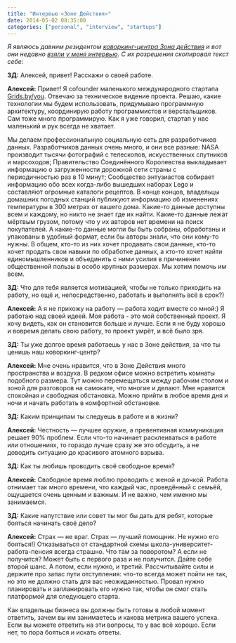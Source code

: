```yaml
---
title: "Интервью «Зоне Действия»"
date: 2014-05-02 08:35:00
categories: ["personal", "interview", "startups"]
---
```


*Я являюсь давним резидентом [коворкинг-центра Зона действия](http://zonaspace.ru/) и вот они недавно [взяли у меня интервью](https://vk.com/wall-34543568_6460). С их разрешения скопировал текст себе:*

**ЗД:** Алексей, привет! Расскажи о своей работе.

**Алексей:** Привет! Я cofounder маленького международного стартапа [Grids.by/you](https://www.grids.by/). Отвечаю за техническое видение проекта. Решаю, какие технологии мы будем использовать, придумываю программную архитектуру, координирую работу программистов и верстальщиков. Сам тоже много программирую. Как я уже говорил, стартап у нас маленький и рук всегда не хватает.

Мы делаем профессиональную социальную сеть для разработчиков данных. Разработчиков данных очень много, и они все разные: NASA производит тысячи фотографий с телескопов, искусственных спутников и марсоходов; Правительство Соединённого Королевства выкладывает информацию о загруженности дорожной сети страны с периодичностью раз в 10 минут; Сообщество энтузиастов собирает информацию обо всех когда-либо вышедших наборах Lego и составляют огромные каталоги рецептов. В конце концов, владельцы домашних погодных станций публикуют информацию об изменениях температуры в 300 метрах от вашего дома. Какие-то данные доступны всем и каждому, но никто не знает где их найти. Какие-то данные лежат мёртвым грузом, потому что у их авторов нет времени на поиск покупателей. А какие-то данные могли бы быть собраны, обработаны и упакованы в удобный формат, если бы авторы знали, что они кому-то нужны. В общем, кто-то из них хочет продавать свои данные, кто-то хочет продать свои навыки по обработке данных, а кто-то хочет найти единомышленников и объединить с ними усилия в причинении общественной пользы в особо крупных размерах. Мы хотим помочь им всем.

**ЗД:** Что для тебя является мотивацией, чтобы не только приходить на работу, но ещё и, непосредственно, работать и выполнять всё в срок?)

**Алексей:** А я не прихожу на работу — работа ходит вместе со мной:) Я работаю над своей идеей. Моя работа - это мой собственный проект. Я хочу видеть, как он становится больше и лучше. Если я не буду хорошо и вовремя делать свою работу, то проект умрёт, и всё было зря.

**ЗД:** Ты уже долгое время работаешь у нас в Зоне действия, за что ты ценишь наш коворкинг-центр?

**Алексей:** Мне очень нравится, что в Зоне Действия много пространства и воздуха. В редком офисе можно встретить комнаты подобного размера. Тут можно перемещаться между рабочим столом и зоной для разговоров на самокате, что многие и делают. Мне нравится спокойная и свободная обстановка. Можно прийти в любое время дня и ночи и начать работать в комфортной обстановке.

**ЗД:** Каким принципам ты следуешь в работе и в жизни?

**Алексей:** Честность — лучшее оружие, а превентивная коммуникация решает 90% проблем. Если что-то начинает расклеиваться в работе или отношениях, то гораздо лучше сразу же это обсудить, а не доводить ситуацию до красивого атомного взрыва.

**ЗД:** Как ты любишь проводить своё свободное время?

**Алексей:** Свободное время люблю проводить с женой и дочкой. Работа отнимает так много времени, что каждый час, проведённый с семьёй, ощущается очень ценным и важным. И не важно, чем именно мы занимаемся.

**ЗД:** Какие напутствие или совет ты мог бы дать для ребят, которые бояться начинать своё дело?

**Алексей:** Страх — не враг. Страх — лучший помощник. Не нужно его бояться!) Отказываться от стандартной схемы школа-университет-работа-пенсия всегда страшно. Что там за поворотом? А если не получится? Может быть с первого раза и не получится. Дайте себе второй шанс. А потом, если нужно, и третий. Рассчитывайте силы и держите про запас пути отступления: что-то всегда может пойти не так, но это не должно стать для вас неожиданностью. Провал нужно планировать и запланировать его нужно так, чтобы он смог стать платформой для следующего старта.

Как владельцы бизнеса вы должны быть готовы в любой момент ответить, зачем вы им занимаетесь и какова метрика вашего успеха. Если вы можете ответить на эти вопросы, то у вас всё хорошо. Если нет, то пора бояться и искать ответы.
